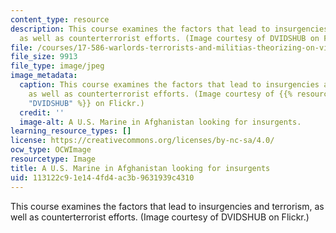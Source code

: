 ```yaml
---
content_type: resource
description: This course examines the factors that lead to insurgencies and terrorism,
  as well as counterterrorist efforts. (Image courtesy of DVIDSHUB on Flickr.)
file: /courses/17-586-warlords-terrorists-and-militias-theorizing-on-violent-non-state-actors-spring-2009/113122c91e144fd4ac3b9631939c4310_17-586s09-th.jpg
file_size: 9913
file_type: image/jpeg
image_metadata:
  caption: This course examines the factors that lead to insurgencies and terrorism,
    as well as counterterrorist efforts. (Image courtesy of {{% resource_link "4171e573-847a-470b-851e-255fd5ac0e5c"
    "DVIDSHUB" %}} on Flickr.)
  credit: ''
  image-alt: A U.S. Marine in Afghanistan looking for insurgents.
learning_resource_types: []
license: https://creativecommons.org/licenses/by-nc-sa/4.0/
ocw_type: OCWImage
resourcetype: Image
title: A U.S. Marine in Afghanistan looking for insurgents
uid: 113122c9-1e14-4fd4-ac3b-9631939c4310
---
```

This course examines the factors that lead to insurgencies and terrorism, as well as counterterrorist efforts. (Image courtesy of DVIDSHUB on Flickr.)